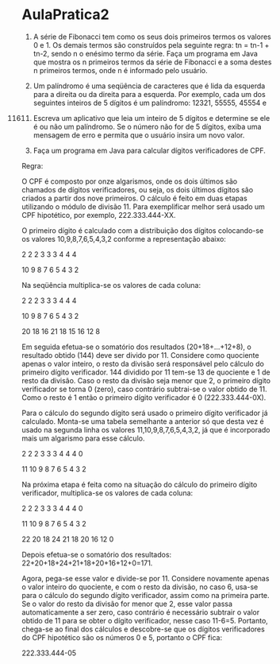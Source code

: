 # AulaPratica2
1)   A série de Fibonacci tem como os seus dois primeiros termos os valores 0 e 1. Os demais termos são construídos 
pela seguinte regra: tn = tn-1 + tn-2, sendo n o enésimo termo da série. Faça um programa em Java que mostra os n
primeiros termos da série de Fibonacci e a soma destes n primeiros termos, onde n é informado pelo usuário.

2)   Um palíndromo é uma seqüência de caracteres que é lida da esquerda para a direita ou da direita para a 
esquerda. Por exemplo, cada um dos seguintes inteiros de 5 dígitos é um palíndromo: 12321, 55555, 45554 e 
11611. Escreva um aplicativo que leia um inteiro de 5 dígitos e determine se ele é ou não um palíndromo. 
Se o número não for de 5 dígitos, exiba uma mensagem de erro e permita que o usuário insira um novo valor.

3)   Faça um programa em Java para calcular dígitos verificadores de CPF.

Regra:

O CPF é composto por onze algarismos, onde os dois últimos são chamados de dígitos verificadores, ou seja,
os dois últimos dígitos são criados a partir dos nove primeiros. O cálculo é feito em duas etapas utilizando
o módulo de divisão 11. Para exemplificar melhor será usado um CPF hipotético, por exemplo, 222.333.444-XX.

 

O primeiro dígito é calculado com a distribuição dos dígitos colocando-se os valores 10,9,8,7,6,5,4,3,2 
conforme a representação abaixo:

 

2 2 2 3 3 3 4 4 4

10 9 8 7 6 5 4 3 2

 

Na seqüência multiplica-se os valores de cada coluna:

 

2    2    2    3    3    3    4    4    4

10  9    8    7    6    5    4    3    2

20 18  16  21  18  15  16  12   8

 

Em seguida efetua-se o somatório dos resultados (20+18+...+12+8), o resultado obtido (144) deve ser 
divido por 11. Considere como quociente apenas o valor inteiro, o resto da divisão será responsável pelo
cálculo do primeiro dígito verificador. 144 dividido por 11 tem-se 13 de quociente e 1 de resto da divisão. 
Caso o resto da divisão seja menor que 2, o primeiro dígito verificador se torna 0 (zero), caso contrário 
subtrai-se o valor obtido de 11. Como o resto é 1 então o primeiro dígito verificador é 0 (222.333.444-0X).

 

Para o cálculo do segundo dígito será usado o primeiro dígito verificador já calculado. Monta-se uma tabela
semelhante a anterior só que desta vez é usado na segunda linha os valores 11,10,9,8,7,6,5,4,3,2, já que é 
incorporado mais um algarismo para esse cálculo.

 

2    2   2  3  3  3  4  4  4  0

11 10  9  8  7  6  5  4  3  2

 

Na próxima etapa é feita como na situação do cálculo do primeiro dígito verificador, multiplica-se os
valores de cada coluna:

 

2     2    2    3    3    3    4    4    4   0

11  10   9    8    7    6    5    4    3   2

22  20  18  24  21  18  20  16  12  0

 

 Depois efetua-se o somatório dos resultados: 22+20+18+24+21+18+20+16+12+0=171.

Agora, pega-se esse valor e divide-se por 11. Considere novamente apenas o valor inteiro do quociente,
e com o resto da divisão, no caso 6, usa-se para o cálculo do segundo dígito verificador, assim como na 
primeira parte. Se o valor do resto da divisão for menor que 2, esse valor passa automaticamente a ser zero,
caso contrário é necessário subtrair o valor obtido de 11 para se obter o dígito verificador, nesse caso 11-6=5. 
Portanto, chega-se ao final dos cálculos e descobre-se que os dígitos verificadores do CPF hipotético são os
números 0 e 5, portanto o CPF fica:

 

222.333.444-05

